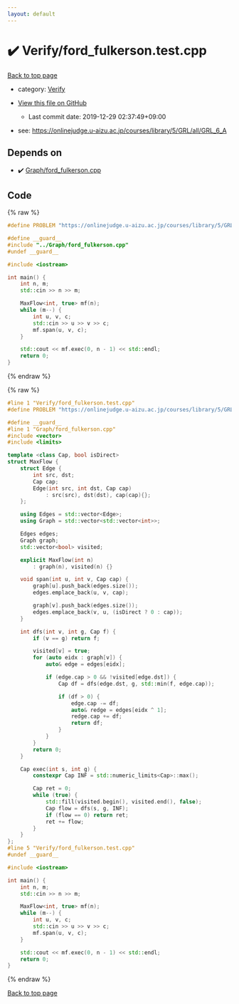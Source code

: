 ```yaml
---
layout: default
---
```


<!-- mathjax config similar to math.stackexchange -->
<script type="text/javascript" async
  src="https://cdnjs.cloudflare.com/ajax/libs/mathjax/2.7.5/MathJax.js?config=TeX-MML-AM_CHTML">
</script>
<script type="text/x-mathjax-config">
  MathJax.Hub.Config({
    TeX: { equationNumbers: { autoNumber: "AMS" }},
    tex2jax: {
      inlineMath: [ ['$','$'] ],
      processEscapes: true
    },
    "HTML-CSS": { matchFontHeight: false },
    displayAlign: "left",
    displayIndent: "2em"
  });
</script>

<script type="text/javascript" src="https://cdnjs.cloudflare.com/ajax/libs/jquery/3.4.1/jquery.min.js"></script>
<script src="https://cdn.jsdelivr.net/npm/jquery-balloon-js@1.1.2/jquery.balloon.min.js" integrity="sha256-ZEYs9VrgAeNuPvs15E39OsyOJaIkXEEt10fzxJ20+2I=" crossorigin="anonymous"></script>
<script type="text/javascript" src="../../assets/js/copy-button.js"></script>
<link rel="stylesheet" href="../../assets/css/copy-button.css" />


# :heavy_check_mark: Verify/ford_fulkerson.test.cpp

<a href="../../index.html">Back to top page</a>

* category: <a href="../../index.html#5a750f86ef41f22f852c43351e3ff383">Verify</a>
* <a href="{{ site.github.repository_url }}/blob/master/Verify/ford_fulkerson.test.cpp">View this file on GitHub</a>
    - Last commit date: 2019-12-29 02:37:49+09:00


* see: <a href="https://onlinejudge.u-aizu.ac.jp/courses/library/5/GRL/all/GRL_6_A">https://onlinejudge.u-aizu.ac.jp/courses/library/5/GRL/all/GRL_6_A</a>


## Depends on

* :heavy_check_mark: <a href="../../library/Graph/ford_fulkerson.cpp.html">Graph/ford_fulkerson.cpp</a>


## Code

<a id="unbundled"></a>
{% raw %}
```cpp
#define PROBLEM "https://onlinejudge.u-aizu.ac.jp/courses/library/5/GRL/all/GRL_6_A"

#define __guard__
#include "../Graph/ford_fulkerson.cpp"
#undef __guard__

#include <iostream>

int main() {
    int n, m;
    std::cin >> n >> m;

    MaxFlow<int, true> mf(n);
    while (m--) {
        int u, v, c;
        std::cin >> u >> v >> c;
        mf.span(u, v, c);
    }

    std::cout << mf.exec(0, n - 1) << std::endl;
    return 0;
}

```
{% endraw %}

<a id="bundled"></a>
{% raw %}
```cpp
#line 1 "Verify/ford_fulkerson.test.cpp"
#define PROBLEM "https://onlinejudge.u-aizu.ac.jp/courses/library/5/GRL/all/GRL_6_A"

#define __guard__
#line 1 "Graph/ford_fulkerson.cpp"
#include <vector>
#include <limits>

template <class Cap, bool isDirect>
struct MaxFlow {
    struct Edge {
        int src, dst;
        Cap cap;
        Edge(int src, int dst, Cap cap)
            : src(src), dst(dst), cap(cap){};
    };

    using Edges = std::vector<Edge>;
    using Graph = std::vector<std::vector<int>>;

    Edges edges;
    Graph graph;
    std::vector<bool> visited;

    explicit MaxFlow(int n)
        : graph(n), visited(n) {}

    void span(int u, int v, Cap cap) {
        graph[u].push_back(edges.size());
        edges.emplace_back(u, v, cap);

        graph[v].push_back(edges.size());
        edges.emplace_back(v, u, (isDirect ? 0 : cap));
    }

    int dfs(int v, int g, Cap f) {
        if (v == g) return f;

        visited[v] = true;
        for (auto eidx : graph[v]) {
            auto& edge = edges[eidx];

            if (edge.cap > 0 && !visited[edge.dst]) {
                Cap df = dfs(edge.dst, g, std::min(f, edge.cap));

                if (df > 0) {
                    edge.cap -= df;
                    auto& redge = edges[eidx ^ 1];
                    redge.cap += df;
                    return df;
                }
            }
        }
        return 0;
    }

    Cap exec(int s, int g) {
        constexpr Cap INF = std::numeric_limits<Cap>::max();

        Cap ret = 0;
        while (true) {
            std::fill(visited.begin(), visited.end(), false);
            Cap flow = dfs(s, g, INF);
            if (flow == 0) return ret;
            ret += flow;
        }
    }
};
#line 5 "Verify/ford_fulkerson.test.cpp"
#undef __guard__

#include <iostream>

int main() {
    int n, m;
    std::cin >> n >> m;

    MaxFlow<int, true> mf(n);
    while (m--) {
        int u, v, c;
        std::cin >> u >> v >> c;
        mf.span(u, v, c);
    }

    std::cout << mf.exec(0, n - 1) << std::endl;
    return 0;
}

```
{% endraw %}

<a href="../../index.html">Back to top page</a>

